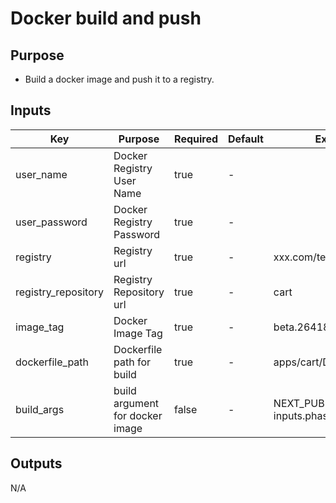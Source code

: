 # Docker build and push

## Purpose
- Build a docker image and push it to a registry.

## Inputs

| Key                 | Purpose                          | Required | Default | Example                                 |
|---------------------|----------------------------------|----------|---------|-----------------------------------------|
| user_name           | Docker Registry User Name        | true     | - |                                         |
| user_password       | Docker Registry Password         | true     | - |                                         |
| registry            | Registry url                     | true     | - | xxx.com/test                            |
| registry_repository | Registry Repository url          | true     | - | cart                                    |
| image_tag           | Docker Image Tag                 | true     | - | beta.26418d84as9                        |
| dockerfile_path     | Dockerfile path for build        | true     | - | apps/cart/Dockerfile                    |
| build_args          | build argument for docker image  | false    | - | NEXT_PUBLIC_PHASE=${{ inputs.phase }}   |


## Outputs

N/A

